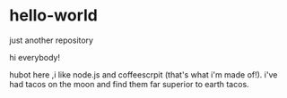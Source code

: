 # hello-world
just another repository

hi everybody!

hubot here ,i like node.js and coffeescrpit (that's what i'm made of!).
i've had tacos on the moon and find them far superior to earth tacos.
